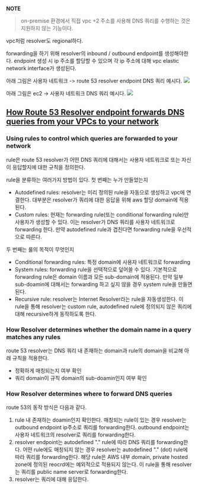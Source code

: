 **NOTE**
> on-premise 환경에서 직접 vpc +2 주소를 사용해 DNS 쿼리를 수행하는 것은 지원하지 않는 기능이다.

vpc처럼 resolver도 regional하다.

forwarding을 하기 위해 resolver의 inbound / outbound endpoint를 생성해야한다. endpoint 생성 시 ip 주소를 할당할 수 있으며 각 ip 주소에 대해 vpc elastic network interface가 생성된다.

아래 그림은 사용자 네트워크 -> route 53 resolver endpoint DNS 쿼리 예시다.
![](https://docs.aws.amazon.com/images/Route53/latest/DeveloperGuide/images/Resolver-inbound-endpoint.png)

아래 그림은 ec2 -> 사용자 네트워크 DNS 쿼리 예시다.
![](https://docs.aws.amazon.com/images/Route53/latest/DeveloperGuide/images/Resolver-outbound-endpoint.png)

## [How Route 53 Resolver endpoint forwards DNS queries from your VPCs to your network](https://docs.aws.amazon.com/Route53/latest/DeveloperGuide/resolver-overview-DSN-queries-to-vpc.html#resolver-overview-forward-vpc-to-network)

### Using rules to control which queries are forwarded to your network
rule은 route 53 resolver가 어떤 DNS 쿼리에 대해서는 사용자 네트워크로 또는 자신이 응답할지에 대한 규칙을 정의한다.

rule을 분류하는 여러가지 방법이 있다. 첫 번째는 누가 만들었는지
- Autodefined rules: resolver는 미리 정의된 rule을 자동으로 생성하고 vpc에 연결한다. 대부분은 resolver가 쿼리에 대한 응답을 위해 aws 할당 domain에 적용된다.
- Custom rules: 현재는 forwarding rule(또는 conditional forwarding rule)만 사용자가 생성할 수 있다. 이는 resolver가 DNS 쿼리를 사용자 네트워크로 forwarding 한다. 만약 autodefined rule과 겹친다면 forwarding rule을 우선적으로 따른다.

두 번째는 룰의 목적이 무엇인지
- Conditional forwarding rules: 특정 domain에 사용자 네트워크로 forwarding
- System rules: forwarding rule을 선택적으로 덮어쓸 수 있다. 기본적으로 forwarding rule은 domain 이름과 모든 sub-domain에 적용된다. 만약 일부 sub-doamin에 대해서는 forwarding 하고 싶지 않을 경우 system rule을 만들면 된다.
- Recursive rule: resolver는 Internet Resolver라는 rule을 자동생성한다. 이 rule을 통해 resolver는 custom rule, autodefined rule에 정의되지 않은 쿼리에 대해 recursive하게 동작하도록 한다.

### How Resolver determines whether the domain name in a query matches any rules
route 53 resolver는 DNS 쿼리 내 존재하는 domain과 rule의 domain을 비교해 아래 규칙을 적용한다.
- 정확하게 매칭되는지 여부 확인
- 쿼리 domain이 규칙 domain의 sub-doamin인지 여부 확인

### How Resolver determines where to forward DNS queries
route 53의 동작 방식은 다음과 같다.
1. rule 내 존재하는 doamin인지 확인한다. 매칭되는 rule이 있는 경우 resolver는 outbound endpoint ip주소로 쿼리를 forwarding한다. outbound endpoint는 사용자 네트워크의 resolver로 쿼리를 forwarding한다.
2. resolver endpoint는 autodefined "." rule에 따라 DNS 쿼리를 forwarding한다. 어떤 rule에도 매칭되지 않는 경우 resolver는 autodefined "." (dot) rule에 따라 쿼리를 forwarding한다. 해당 rule은 AWS 내부 domain, private hosted zone에 정의된 reocrd에는 예외적으로 적용되지 않는다. 이 rule을 통해 resolver는 쿼리를 public name server로 forwarding한다.
3. resolver는 쿼리에 대해 응답한다.